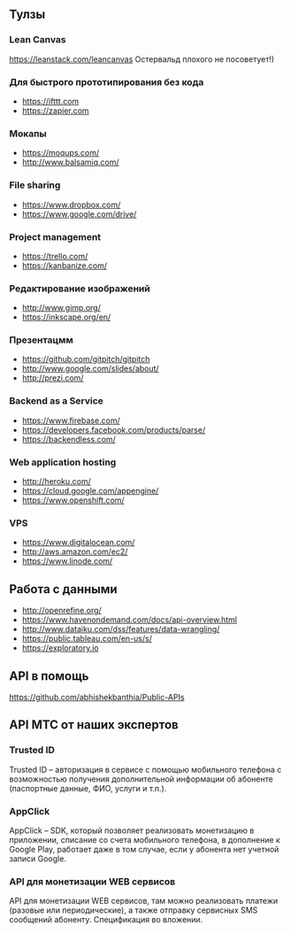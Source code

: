 ## Тулзы
### Lean Canvas
https://leanstack.com/leancanvas Остервальд плохого не посоветует!)

### Для быстрого прототипирования без кода
- https://ifttt.com
- https://zapier.com

### Мокапы
- https://moqups.com/
- http://www.balsamiq.com/

### File sharing
- https://www.dropbox.com/
- https://www.google.com/drive/

### Project management
- https://trello.com/
- https://kanbanize.com/

### Редактирование изображений
- http://www.gimp.org/
- https://inkscape.org/en/

### Презентацмм
- https://github.com/gitpitch/gitpitch
- http://www.google.com/slides/about/
- http://prezi.com/

### Backend as a Service
- https://www.firebase.com/
- https://developers.facebook.com/products/parse/
- https://backendless.com/

### Web application hosting
- http://heroku.com/
- https://cloud.google.com/appengine/
- https://www.openshift.com/

### VPS
- https://www.digitalocean.com/
- http://aws.amazon.com/ec2/
- https://www.linode.com/

## Работа с данными
- http://openrefine.org/
- https://www.havenondemand.com/docs/api-overview.html
- http://www.dataiku.com/dss/features/data-wrangling/
- https://public.tableau.com/en-us/s/
- https://exploratory.io

## API в помощь
https://github.com/abhishekbanthia/Public-APIs

## API МТС от наших экспертов
### Trusted ID 
Trusted ID – авторизация в сервисе с помощью мобильного телефона с возможностью получения дополнительной информации об абоненте (паспортные данные, ФИО, услуги и т.п.).

### AppClick
AppClick – SDK, который позволяет реализовать монетизацию в приложении, списание со счета мобильного телефона, в дополнение к Google Play, работает даже в том случае, если у абонента нет учетной записи Google.

### API для монетизации WEB сервисов
API для монетизации WEB сервисов, там можно реализовать платежи (разовые или периодические), а также отправку сервисных  SMS сообщений абоненту. Спецификация во вложении. 
